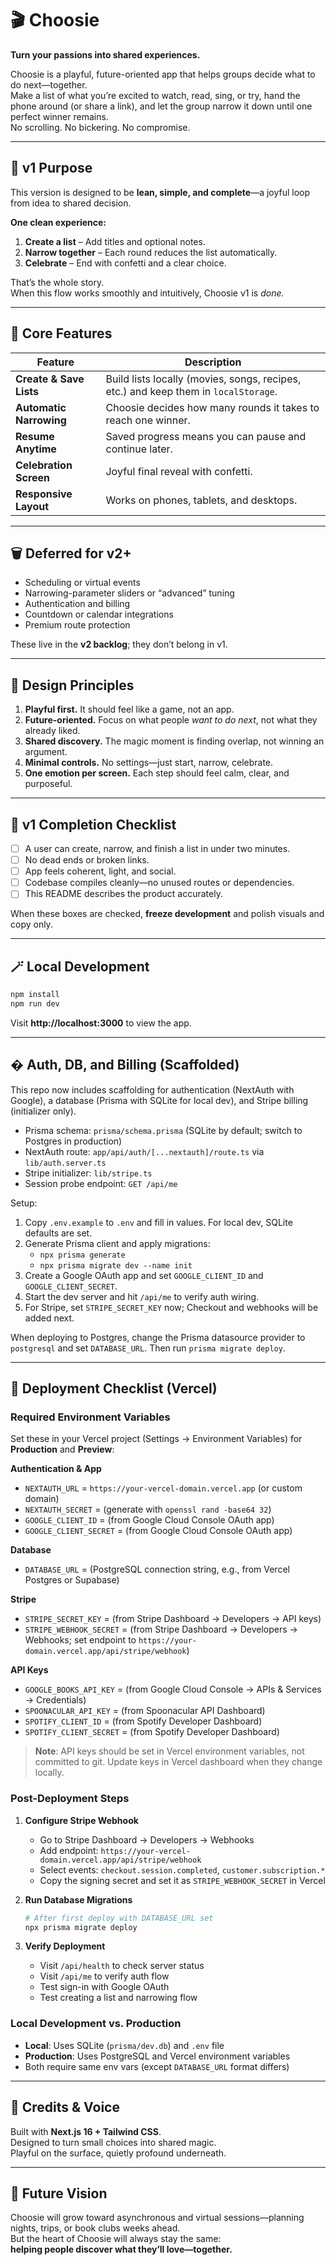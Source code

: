 # 🎬 Choosie

**Turn your passions into shared experiences.**

Choosie is a playful, future-oriented app that helps groups decide what to do next—together.  
Make a list of what you’re excited to watch, read, sing, or try, hand the phone around (or share a link), and let the group narrow it down until one perfect winner remains.  
No scrolling. No bickering. No compromise.

---

## 🚀 v1 Purpose

This version is designed to be **lean, simple, and complete**—a joyful loop from idea to shared decision.

**One clean experience:**
1. **Create a list** – Add titles and optional notes.  
2. **Narrow together** – Each round reduces the list automatically.  
3. **Celebrate** – End with confetti and a clear choice.

That’s the whole story.  
When this flow works smoothly and intuitively, Choosie v1 is *done.*

---

## 🧩 Core Features

| Feature | Description |
|----------|-------------|
| **Create & Save Lists** | Build lists locally (movies, songs, recipes, etc.) and keep them in `localStorage`. |
| **Automatic Narrowing** | Choosie decides how many rounds it takes to reach one winner. |
| **Resume Anytime** | Saved progress means you can pause and continue later. |
| **Celebration Screen** | Joyful final reveal with confetti. |
| **Responsive Layout** | Works on phones, tablets, and desktops. |

---

## 🗑️ Deferred for v2+

- Scheduling or virtual events  
- Narrowing-parameter sliders or “advanced” tuning  
- Authentication and billing  
- Countdown or calendar integrations  
- Premium route protection  

These live in the **v2 backlog**; they don’t belong in v1.

---

## 🧠 Design Principles

1. **Playful first.**  It should feel like a game, not an app.  
2. **Future-oriented.**  Focus on what people *want to do next*, not what they already liked.  
3. **Shared discovery.**  The magic moment is finding overlap, not winning an argument.  
4. **Minimal controls.**  No settings—just start, narrow, celebrate.  
5. **One emotion per screen.**  Each step should feel calm, clear, and purposeful.

---

## 🧭 v1 Completion Checklist

- [ ] A user can create, narrow, and finish a list in under two minutes.  
- [ ] No dead ends or broken links.  
- [ ] App feels coherent, light, and social.  
- [ ] Codebase compiles cleanly—no unused routes or dependencies.  
- [ ] This README describes the product accurately.

When these boxes are checked, **freeze development** and polish visuals and copy only.

---

## 🪄 Local Development

```bash
npm install
npm run dev
```

Visit **http://localhost:3000** to view the app.

---

## � Auth, DB, and Billing (Scaffolded)

This repo now includes scaffolding for authentication (NextAuth with Google), a database (Prisma with SQLite for local dev), and Stripe billing (initializer only).

- Prisma schema: `prisma/schema.prisma` (SQLite by default; switch to Postgres in production)
- NextAuth route: `app/api/auth/[...nextauth]/route.ts` via `lib/auth.server.ts`
- Stripe initializer: `lib/stripe.ts`
- Session probe endpoint: `GET /api/me`

Setup:

1. Copy `.env.example` to `.env` and fill in values. For local dev, SQLite defaults are set.
2. Generate Prisma client and apply migrations:
	- `npx prisma generate`
	- `npx prisma migrate dev --name init`
3. Create a Google OAuth app and set `GOOGLE_CLIENT_ID` and `GOOGLE_CLIENT_SECRET`.
4. Start the dev server and hit `/api/me` to verify auth wiring.
5. For Stripe, set `STRIPE_SECRET_KEY` now; Checkout and webhooks will be added next.

When deploying to Postgres, change the Prisma datasource provider to `postgresql` and set `DATABASE_URL`. Then run `prisma migrate deploy`.

---

## 🚢 Deployment Checklist (Vercel)

### Required Environment Variables

Set these in your Vercel project (Settings → Environment Variables) for **Production** and **Preview**:

**Authentication & App**
- `NEXTAUTH_URL` = `https://your-vercel-domain.vercel.app` (or custom domain)
- `NEXTAUTH_SECRET` = (generate with `openssl rand -base64 32`)
- `GOOGLE_CLIENT_ID` = (from Google Cloud Console OAuth app)
- `GOOGLE_CLIENT_SECRET` = (from Google Cloud Console OAuth app)

**Database**
- `DATABASE_URL` = (PostgreSQL connection string, e.g., from Vercel Postgres or Supabase)

**Stripe**
- `STRIPE_SECRET_KEY` = (from Stripe Dashboard → Developers → API keys)
- `STRIPE_WEBHOOK_SECRET` = (from Stripe Dashboard → Developers → Webhooks; set endpoint to `https://your-domain.vercel.app/api/stripe/webhook`)

**API Keys**
- `GOOGLE_BOOKS_API_KEY` = (from Google Cloud Console → APIs & Services → Credentials)
- `SPOONACULAR_API_KEY` = (from Spoonacular API Dashboard)
- `SPOTIFY_CLIENT_ID` = (from Spotify Developer Dashboard)
- `SPOTIFY_CLIENT_SECRET` = (from Spotify Developer Dashboard)

> **Note**: API keys should be set in Vercel environment variables, not committed to git. Update keys in Vercel dashboard when they change locally.

### Post-Deployment Steps

1. **Configure Stripe Webhook**
   - Go to Stripe Dashboard → Developers → Webhooks
   - Add endpoint: `https://your-vercel-domain.vercel.app/api/stripe/webhook`
   - Select events: `checkout.session.completed`, `customer.subscription.*`
   - Copy the signing secret and set it as `STRIPE_WEBHOOK_SECRET` in Vercel

2. **Run Database Migrations**
   ```bash
   # After first deploy with DATABASE_URL set
   npx prisma migrate deploy
   ```

3. **Verify Deployment**
   - Visit `/api/health` to check server status
   - Visit `/api/me` to verify auth flow
   - Test sign-in with Google OAuth
   - Test creating a list and narrowing flow

### Local Development vs. Production

- **Local**: Uses SQLite (`prisma/dev.db`) and `.env` file
- **Production**: Uses PostgreSQL and Vercel environment variables
- Both require same env vars (except `DATABASE_URL` format differs)

---

## 💛 Credits & Voice

Built with **Next.js 16 + Tailwind CSS**.  
Designed to turn small choices into shared magic.  
Playful on the surface, quietly profound underneath.

---

## 📍 Future Vision

Choosie will grow toward asynchronous and virtual sessions—planning nights, trips, or book clubs weeks ahead.  
But the heart of Choosie will always stay the same:  
**helping people discover what they’ll love—together.**